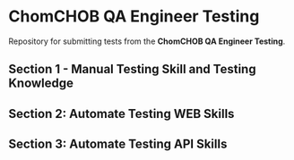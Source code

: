 # ChomCHOB QA Engineer Testing
Repository for submitting tests from the **ChomCHOB QA Engineer Testing**.
## Section 1 - Manual Testing Skill and Testing Knowledge
## Section 2: Automate Testing WEB Skills
## Section 3: Automate Testing API Skills
